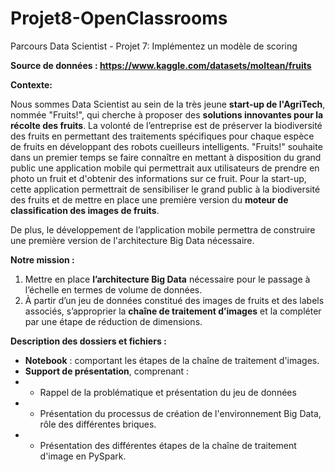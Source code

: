 # Projet8-OpenClassrooms
Parcours Data Scientist - Projet 7: Implémentez un modèle de scoring

**Source de données : https://www.kaggle.com/datasets/moltean/fruits**


**Contexte:**

Nous sommes Data Scientist au sein de  la très jeune **start-up de l'AgriTech**, nommée  "Fruits!", qui cherche à proposer des **solutions innovantes pour la récolte des fruits**. 
La volonté de l’entreprise est de préserver la biodiversité des fruits en permettant des traitements spécifiques pour chaque espèce de fruits en développant des robots cueilleurs intelligents. "Fruits!" souhaite dans un premier temps se faire connaître en mettant à disposition du grand public une application mobile qui permettrait aux utilisateurs de prendre en photo un fruit et d'obtenir des informations sur ce fruit. Pour la start-up, cette application permettrait de sensibiliser le grand public à la biodiversité des fruits et de mettre en place une première version du **moteur de classification des images de fruits**.

De plus, le développement de l’application mobile permettra de construire une première version de l'architecture Big Data nécessaire.

**Notre mission :**

1. Mettre en place **l’architecture Big Data** nécessaire pour le passage à l’échelle en
termes de volume de données.
2. À partir d’un jeu de données constitué des images de fruits et des labels associés,
s’approprier la **chaîne de traitement d’images** et la compléter par une étape de
réduction de dimensions.

**Description des dossiers et fichiers :**
* **Notebook** : comportant les étapes de la chaîne de traitement d'images.
* **Support de présentation**, comprenant :
* * Rappel de la problématique et présentation du jeu de données
* *  Présentation du processus de création de l'environnement Big Data, rôle des différentes briques.
* *  Présentation des différentes étapes de la chaîne de traitement d'image en PySpark.
